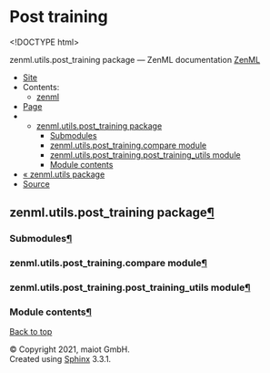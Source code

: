 # Post training

&lt;!DOCTYPE html&gt;

zenml.utils.post\_training package — ZenML documentation  [ZenML](https://github.com/maiot-io/zenml/tree/0a1978e479aead878d2bc01aeba00118c228e379/docs/sphinx_docs/_build/html/index.html)

*  [Site](https://github.com/maiot-io/zenml/tree/0a1978e479aead878d2bc01aeba00118c228e379/docs/sphinx_docs/_build/html/index.html)
  * Contents:
    * [zenml](https://github.com/maiot-io/zenml/tree/0a1978e479aead878d2bc01aeba00118c228e379/docs/sphinx_docs/_build/html/modules.html)
*  [Page](zenml.utils.post_training.md)
  * * [zenml.utils.post\_training package](zenml.utils.post_training.md)
      * [Submodules](zenml.utils.post_training.md#submodules)
      * [zenml.utils.post\_training.compare module](zenml.utils.post_training.md#zenml-utils-post-training-compare-module)
      * [zenml.utils.post\_training.post\_training\_utils module](zenml.utils.post_training.md#zenml-utils-post-training-post-training-utils-module)
      * [Module contents](zenml.utils.post_training.md#module-contents)
* [ « zenml.utils package](./)
*  [Source](https://github.com/maiot-io/zenml/tree/0a1978e479aead878d2bc01aeba00118c228e379/docs/sphinx_docs/_build/html/_sources/zenml.utils.post_training.rst.txt)

## zenml.utils.post\_training package[¶](zenml.utils.post_training.md#zenml-utils-post-training-package)

### Submodules[¶](zenml.utils.post_training.md#submodules)

### zenml.utils.post\_training.compare module[¶](zenml.utils.post_training.md#zenml-utils-post-training-compare-module)

### zenml.utils.post\_training.post\_training\_utils module[¶](zenml.utils.post_training.md#zenml-utils-post-training-post-training-utils-module)

### Module contents[¶](zenml.utils.post_training.md#module-contents)

 [Back to top](zenml.utils.post_training.md)

 © Copyright 2021, maiot GmbH.  
 Created using [Sphinx](http://sphinx-doc.org/) 3.3.1.  


